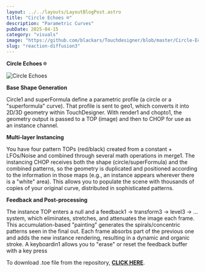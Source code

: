 ```yaml
---
layout: ../../layouts/LayoutBlogPost.astro
title: "Circle Echoes ⌾"
description: "Parametric Curves"
pubDate: 2025-04-15
category: "visuals"
image: "https://github.com/blackars/Touchdesigner/blob/master/Circle-Echoes/circle_echoes.png?raw=true"
slug: "reaction-diffusion3"
---
```



**Circle Echoes ⌾** 

![Circle Echoes](https://github.com/blackars/Touchdesigner/blob/master/Circle-Echoes/circle_echoes-16-9.gif?raw=true)



**Base Shape Generation**

Circle1 and superFormula define a parametric profile (a circle or a "superformula" curve).
That profile is sent to geo1, which converts it into 2D/3D geometry within TouchDesigner.
With render1 and chopto1, the geometry output is passed to a TOP (image) and then to CHOP for use as an instance channel.

**Multi-layer Instancing**

You have four pattern TOPs (red/black) created from a constant + LFOs/Noise and combined through several math operations in merge1.
The instancing CHOP receives both the shape (circle/superFormula) and the combined patterns, so the geometry is duplicated and positioned according to the information in those maps (e.g., an instance appears wherever there is a "white" area).
This allows you to populate the scene with thousands of copies of your original curve, distributed in sophisticated patterns.

**Feedback and Post-processing**

The instance TOP enters a null and a feedback1 → transform3 → level3 → ... system, which eliminates, stretches, and attenuates the image each frame.
This accumulation-based "painting" generates the spirals/concentric patterns seen in the final out. Each frame absorbs part of the previous one and adds the new instance rendering, resulting in a dynamic and organic stroke.
A keyboardin1 allows you to "erase" or reset the feedback buffer with a key press

To download .toe file from the repository, **[CLICK HERE](https://github.com/blackars/Touchdesigner/tree/master/Circle-Echoes)**.

